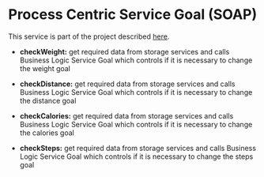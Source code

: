 # Process Centric Service Goal (SOAP)

This service is part of the project described [here](https://github.com/ddellagiacoma/introsde-2017-userinterface).

* **checkWeight:** get required data from storage services and calls Business Logic Service Goal which controls if it is necessary to change the weight goal

*	**checkDistance:** get required data from storage services and calls Business Logic Service Goal which controls if it is necessary to change the distance goal

*	**checkCalories:** get required data from storage services and calls Business Logic Service Goal which controls if it is necessary to change the calories goal

*	**checkSteps:** get required data from storage services and calls Business Logic Service Goal which controls if it is necessary to change the steps goal
